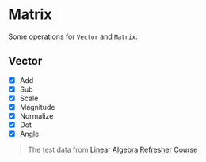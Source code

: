 # Matrix

Some operations for `Vector` and `Matrix`.

## Vector

- [x] Add
- [x] Sub
- [x] Scale
- [x] Magnitude
- [x] Normalize
- [x] Dot
- [x] Angle

> The test data from [Linear Algebra Refresher Course](https://learn.udacity.com/courses/ud953)
